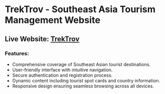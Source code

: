 # TrekTrov - Southeast Asia Tourism Management Website

## Live Website: [TrekTrov](https://www.trek-trov.com)

### Features:
- Comprehensive coverage of Southeast Asian tourist destinations.
- User-friendly interface with intuitive navigation.
- Secure authentication and registration process.
- Dynamic content including tourist spot cards and country information.
- Responsive design ensuring seamless browsing across all devices.